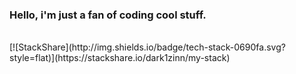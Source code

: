 <h3>Hello, i'm just a fan of coding cool stuff.</h3>
<br>
[![StackShare](http://img.shields.io/badge/tech-stack-0690fa.svg?style=flat)](https://stackshare.io/dark1zinn/my-stack)
<br><br>
<!---
dark1zinn/dark1zinn is a ✨ special ✨ repository because its `README.md` (this file) appears on your GitHub profile.
You can click the Preview link to take a look at your changes.
--->
